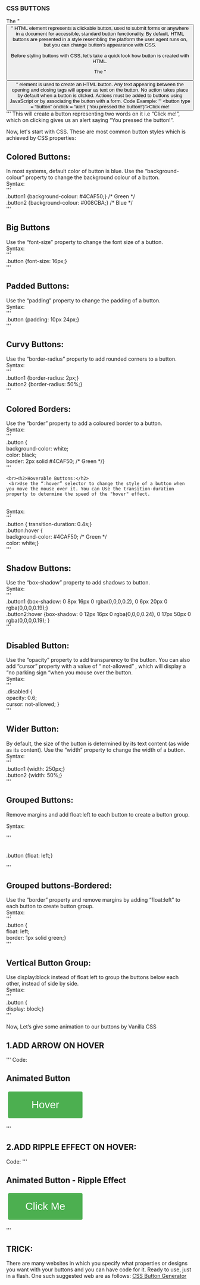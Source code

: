   <h3>CSS BUTTONS</h3>

  The "<button>" HTML element represents a clickable button, used to submit forms or anywhere in a document for accessible, standard button functionality. By default, HTML buttons  are presented in a style resembling the platform the user agent runs on, but you can change button's appearance with CSS.

  Before styling buttons with CSS, let’s take a quick look how button is created with HTML.
  
   The "<button>" element is used to create an HTML button. Any text appearing between the opening and closing tags will appear as text on the button. No action takes place by   default when a button is clicked. Actions must be added to buttons using JavaScript or by associating the button with a form.
  Code Example:
  '''
  <button type = “button” onclick = “alert (‘You pressed the button!’)”>Click me!</button>
  '''
  This will create a button representing two words on it i.e “Click me!”, which on clicking gives us an alert saying “You pressed the button!”.

  Now, let's start with CSS. These are most common button styles which is achieved by CSS properties:

  <h2>Colored Buttons:</h2>
  In most systems, default color of button is blue. Use the “background-colour” property to change the background colour of a button.
  <br>Syntax:
   <br>'''
   <br>.button1 {background-colour: #4CAF50;} /* Green */
   <br>.button2 {background-colour: #008CBA;} /* Blue */
   <br>'''

  <h2>Big Buttons</h2> 
  Use the “font-size” property to change the font size of a button.
   <br>Syntax:
   <br>'''
   <br>.button {font-size: 16px;}
   <br>'''

  <h2>Padded Buttons:</h2>
  Use the “padding” property to change the padding of a button.
  <br> Syntax:
  <br> '''
  <br> .button {padding: 10px 24px;}
  <br> '''

  <h2>Curvy Buttons:</h2>
  Use the “border-radius” property to add rounded corners to a button.
   <br> Syntax: 
   <br> '''
   <br>.button1 {border-radius: 2px;} 
   <br>.button2 {border-radius: 50%;}
   <br>'''

  <h2>Colored Borders:</h2>
  Use the “border” property to add a coloured border to a button.
    <br>Syntax:
    <br>'''
    <br>.button {
    <br>background-color: white;
    <br>color: black;
   <br> border: 2px solid #4CAF50; /* Green */}
    <br>'''

    <br><h2>Hoverable Buttons:</h2>
     <br>Use the “:hover” selector to change the style of a button when you move the mouse over it. You can Use the transition-duration property to determine the speed of the "hover" effect. 
  <br>Syntax:
  <br>'''
  <br>.button { transition-duration: 0.4s;}
  <br>.button:hover {
  <br>background-color: #4CAF50; /* Green */
  <br>color: white;}
  <br>'''

  <h2>Shadow Buttons:</h2>
  Use the “box-shadow” property to add shadows to button.
 <br> Syntax:
 <br> '''
 <br> .button1 {box-shadow: 0 8px 16px 0 rgba(0,0,0,0.2), 0 6px 20px 0 rgba(0,0,0,0.19);}
  <br>.button2:hover {box-shadow: 0 12px 16px 0 rgba(0,0,0,0.24), 0 17px 50px 0 rgba(0,0,0,0.19); }
  <br>'''

  <h2>Disabled Button:</h2> 
  Use the “opacity” property to add transparency to the button. You can also add “cursor”  property with a value of “ not-allowed” , which will display a “no parking sign “when   you mouse over the button.
 <br> Syntax:
 <br> '''
 <br> .disabled {
 <br> opacity: 0.6;
 <br> cursor: not-allowed; }
  <br>'''

  <h2>Wider Button:</h2>
  By default, the size of the button is determined by its text content (as wide as its content). Use the “width” property to change the width of a button. 
  <br>Syntax: 
  <br>'''
  <br>.button1 {width: 250px;}
  <br>.button2 {width: 50%;}
  <br>'''

  <h2>Grouped Buttons:</h2>
  Remove margins and add float:left to each button to create a button group.
  
  Syntax:
   
  '''
  
  <br>.button {float: left;}
  
  '''

  <h2>Grouped buttons-Bordered:</h2>
  Use the “border” property and remove margins by adding “float:left” to each button to create button group.
  <br>Syntax:
  <br>'''
  <br>.button {
  <br>float: left;
  <br>border: 1px solid green;}
  <br>'''

  <h2>Vertical Button Group:</h2>
  Use display:block instead of float:left to group the buttons below each other, instead of side by side.
  <br>Syntax:
  <br>'''
  <br>.button {
  <br>display: block;}
  <br>'''



Now, Let’s give some animation to our buttons by Vanilla CSS

  <h2>1.ADD ARROW ON HOVER</h2>
  '''
  Code:
  <!DOCTYPE html>
  <html>
  <head>
  <style>
  .button {
  display: inline-block;
  border-radius: 4px;
  background-color: #f4511e;
  border: none;
  color: #FFFFFF;
  text-align: center;
  font-size: 28px;
  padding: 20px;
  width: 200px;
  transition: all 0.5s;
  cursor: pointer;
  margin: 5px;
  }

  .button span {
  cursor: pointer;
  display: inline-block;
  position: relative;
  transition: 0.5s;
  }

  .button span:after {
  content: '\00bb';
  position: absolute;
  opacity: 0;
  top: 0;
  right: -20px;
  transition: 0.5s;
  }

  .button:hover span {
  padding-right: 25px;
  }

  .button:hover span:after {
  opacity: 1;
  right: 0;
  }
  </style>
  </head>
  <body>

  <h2>Animated Button</h2>

  <button class="button" style="vertical-align:middle"><span>Hover </span></button>

  </body>
  </html>
  '''


  <h2>2.ADD RIPPLE EFFECT ON HOVER:</h2>

  Code:
  '''
  <!DOCTYPE html>
  <html>
  <head>
  <style>
  .button {
  position: relative;
  background-color: #4CAF50;
  border: none;
  font-size: 28px;
  color: #FFFFFF;
  padding: 20px;
  width: 200px;
  text-align: center;
  transition-duration: 0.4s;
  text-decoration: none;
  overflow: hidden;
  cursor: pointer;
  }

  .button:after {
  content: "";
  background: #f1f1f1;
  display: block;
  position: absolute;
  padding-top: 300%;
  padding-left: 350%;
  margin-left: -20px !important;
  margin-top: -120%;
  opacity: 0;
  transition: all 0.8s
  }

  .button:active:after {
  padding: 0;
  margin: 0;
  opacity: 1;
  transition: 0s
  }
  </style>
  </head>
  <body>

  <h2>Animated Button - Ripple Effect</h2>

  <button class="button">Click Me</button>

  </body>
  </html>
  '''


  <h2>TRICK:</h2>
  There are many websites in which you specify what properties or designs you want with your buttons and you can have code for it. Ready to use, just in a flash. One such   suggested web are as follows:
  <a href="https://css3buttongenerator.com/">CSS Button Generator</a>




